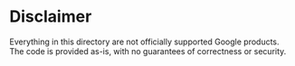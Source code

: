 # Disclaimer

Everything in this directory are not officially supported Google products. The
code is provided as-is, with no guarantees of correctness or security.
